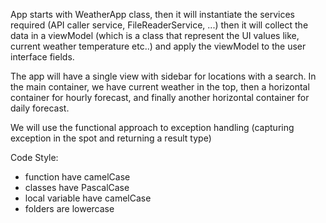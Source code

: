 App starts with WeatherApp class, then it will instantiate the services required (API caller service, FileReaderService, ...) then it will collect the data in a viewModel (which is a class that represent the UI values like, current weather temperature etc..) and apply the viewModel to the user interface fields.

The app will have a single view with sidebar for locations with a search. 
In the main container, we have current weather in the top, then a horizontal container for hourly forecast, and finally another horizontal container for daily forecast.

We will use the functional approach to exception handling (capturing exception in the spot and returning a result type)

Code Style:
- function have camelCase
- classes have PascalCase
- local variable have camelCase
- folders are lowercase
